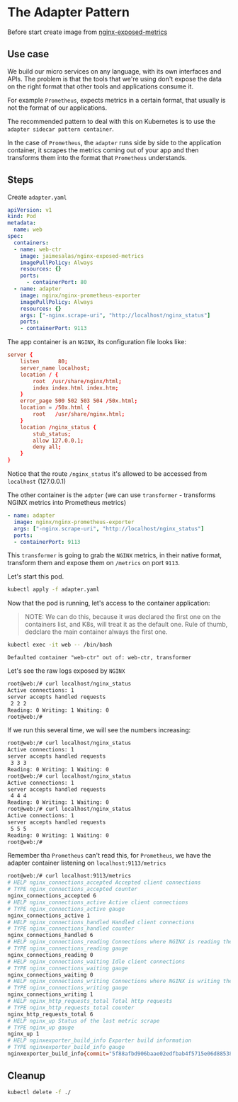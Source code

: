 # The Adapter Pattern

Before start create image from [nginx-exposed-metrics](./nginx-exposed-metrics/readme.md)

## Use case 

We build our micro services on any language, with its own interfaces and APIs. The problem is that the tools that we're using don't expose the data on the right format that other tools and applications consume it.

For example `Prometheus`, expects metrics in a certain format, that usually is not the format of our applications. 

The recommended pattern to deal with this on Kubernetes is to use the `adapter sidecar pattern container`.

In the case of `Prometheus`, the `adapter` runs side by side to the application container, it scrapes the metrics coming out of your app and then transforms them into the format that `Prometheus` understands. 

## Steps

Create `adapter.yaml`

```yaml
apiVersion: v1
kind: Pod
metadata:
  name: web
spec:
  containers:
  - name: web-ctr
    image: jaimesalas/nginx-exposed-metrics
    imagePullPolicy: Always
    resources: {}
    ports:
      - containerPort: 80
  - name: adapter
    image: nginx/nginx-prometheus-exporter
    imagePullPolicy: Always
    resources: {}
    args: ["-nginx.scrape-uri", "http://localhost/nginx_status"]
    ports:
    - containerPort: 9113

```

The app container is an `NGINX`, its configuration file looks like:

```conf
server {
    listen      80;
    server_name localhost;
    location / {
        root  /usr/share/nginx/html;
        index index.html index.htm;
    }
    error_page 500 502 503 504 /50x.html;
    location = /50x.html {
        root   /usr/share/nginx.html;
    }
    location /nginx_status {
        stub_status;
        allow 127.0.0.1; 
        deny all;
    }
}
```

Notice that the route `/nginx_status` it's allowed to be accessed from `localhost` (127.0.0.1)


The other container is the `adpter` (we can use `transformer` - transforms NGINX metrics into Prometheus metrics)

```yaml
- name: adapter
  image: nginx/nginx-prometheus-exporter
  args: ["-nginx.scrape-uri", "http://localhost/nginx_status"]
  ports:
  - containerPort: 9113
```

This `transformer` is going to grab the `NGINX` metrics, in their native format, transform them and expose them on `/metrics` on port `9113`.

Let's start this pod.

```bash
kubectl apply -f adapter.yaml
```

Now that the pod is running, let's access to the container application:

> NOTE: We can do this, because it was declared the first one on the containers list, and K8s, will treat it as the default one. Rule of thumb, dedclare the main container always the first one.

```bash
kubectl exec -it web -- /bin/bash
```

```
Defaulted container "web-ctr" out of: web-ctr, transformer
```

Let's see the raw logs exposed by `NGINX`

```bash
root@web:/# curl localhost/nginx_status
Active connections: 1 
server accepts handled requests
 2 2 2 
Reading: 0 Writing: 1 Waiting: 0 
root@web:/# 
```

If we run this several time, we will see the numbers increasing:

```bash
root@web:/# curl localhost/nginx_status
Active connections: 1 
server accepts handled requests
 3 3 3 
Reading: 0 Writing: 1 Waiting: 0 
root@web:/# curl localhost/nginx_status
Active connections: 1 
server accepts handled requests
 4 4 4 
Reading: 0 Writing: 1 Waiting: 0 
root@web:/# curl localhost/nginx_status
Active connections: 1 
server accepts handled requests
 5 5 5 
Reading: 0 Writing: 1 Waiting: 0 
root@web:/# 
```

Remember tha `Prometheus` can't read this, for `Prometheus`, we have the adapter container listening on `localhost:9113/metrics`

```bash
root@web:/# curl localhost:9113/metrics
# HELP nginx_connections_accepted Accepted client connections
# TYPE nginx_connections_accepted counter
nginx_connections_accepted 6
# HELP nginx_connections_active Active client connections
# TYPE nginx_connections_active gauge
nginx_connections_active 1
# HELP nginx_connections_handled Handled client connections
# TYPE nginx_connections_handled counter
nginx_connections_handled 6
# HELP nginx_connections_reading Connections where NGINX is reading the request header
# TYPE nginx_connections_reading gauge
nginx_connections_reading 0
# HELP nginx_connections_waiting Idle client connections
# TYPE nginx_connections_waiting gauge
nginx_connections_waiting 0
# HELP nginx_connections_writing Connections where NGINX is writing the response back to the client
# TYPE nginx_connections_writing gauge
nginx_connections_writing 1
# HELP nginx_http_requests_total Total http requests
# TYPE nginx_http_requests_total counter
nginx_http_requests_total 6
# HELP nginx_up Status of the last metric scrape
# TYPE nginx_up gauge
nginx_up 1
# HELP nginxexporter_build_info Exporter build information
# TYPE nginxexporter_build_info gauge
nginxexporter_build_info{commit="5f88afbd906baae02edfbab4f5715e06d88538a0",date="2021-03-22T20:16:09Z",version="0.9.0"} 1
```

## Cleanup

```bash
kubectl delete -f ./
```
